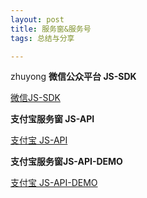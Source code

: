 ```yaml
---
layout: post
title: 服务窗&服务号
tags: 总结与分享

---
```


zhuyong
**微信公众平台 JS-SDK**

[微信JS-SDK](http://mp.weixin.qq.com/wiki/7/aaa137b55fb2e0456bf8dd9148dd613f.html)

**支付宝服务窗 JS-API**

[支付宝 JS-API](https://fuwu.alipay.com/platform/doc.htm#c10)

**支付宝服务窗JS-API-DEMO**

[支付宝 JS-API-DEMO](https://fuwu.alipay.com/platform/doc.htm#c1102)
